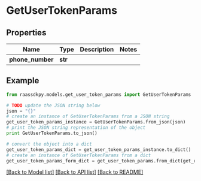 # GetUserTokenParams


## Properties
Name | Type | Description | Notes
------------ | ------------- | ------------- | -------------
**phone_number** | **str** |  | 

## Example

```python
from raassdkpy.models.get_user_token_params import GetUserTokenParams

# TODO update the JSON string below
json = "{}"
# create an instance of GetUserTokenParams from a JSON string
get_user_token_params_instance = GetUserTokenParams.from_json(json)
# print the JSON string representation of the object
print GetUserTokenParams.to_json()

# convert the object into a dict
get_user_token_params_dict = get_user_token_params_instance.to_dict()
# create an instance of GetUserTokenParams from a dict
get_user_token_params_form_dict = get_user_token_params.from_dict(get_user_token_params_dict)
```
[[Back to Model list]](../README.md#documentation-for-models) [[Back to API list]](../README.md#documentation-for-api-endpoints) [[Back to README]](../README.md)


